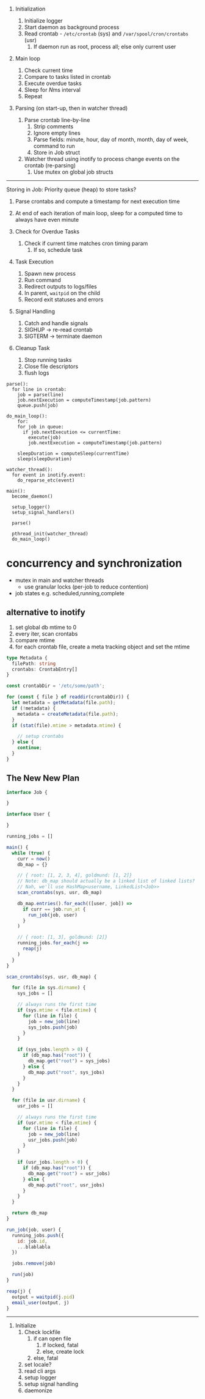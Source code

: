 1. Initialization
   1. Initialize logger
   2. Start daemon as background process
   3. Read crontab - `/etc/crontab` (sys) and `/var/spool/cron/crontabs` (usr)
      1. If daemon run as root, process all; else only current user
2. Main loop
   1. Check current time
   2. Compare to tasks listed in crontab
   3. Execute overdue tasks
   4. Sleep for *N*ms interval
   5. Repeat

3. Parsing (on start-up, then in watcher thread)
   1. Parse crontab line-by-line
      1. Strip comments
      2. Ignore empty lines
      3. Parse fields: minute, hour, day of month, month, day of week, command to run
      4. Store in Job struct
   2. Watcher thread using inotify to process change events on the crontab (re-parsing)
      1. Use mutex on global job structs


---
Storing in Job:
Priority queue (heap) to store tasks?
1. Parse crontabs and compute a timestamp for next execution time
2. At end of each iteration of main loop, sleep for a computed time to always have even minute


4. Check for Overdue Tasks
   1. Check if current time matches cron timing param
      1. If so, schedule task

5. Task Execution
   1. Spawn new process
   2. Run command
   3. Redirect outputs to logs/files
   4. In parent, `waitpid` on the child
   5. Record exit statuses and errors

6. Signal Handling
   1. Catch and handle signals
   2. SIGHUP -> re-read crontab
   3. SIGTERM -> terminate daemon

7. Cleanup Task
   1. Stop running tasks
   2. Close file descriptors
   3. flush logs

```
parse():
  for line in crontab:
    job = parse(line)
    job.nextExecution = computeTimestamp(job.pattern)
    queue.push(job)

do_main_loop():
    for:
    for job in queue:
      if job.nextExecution <= currentTime:
        execute(job)
        job.nextExecution = computeTimestamp(job.pattern)

    sleepDuration = computeSleep(currentTime)
    sleep(sleepDuration)

watcher_thread():
  for event in inotify.event:
    do_reparse_etc(event)

main():
  become_daemon()

  setup_logger()
  setup_signal_handlers()

  parse()

  pthread_init(watcher_thread)
  do_main_loop()
```

# concurrency and synchronization
- mutex in main and watcher threads
  - use granular locks (per-job to reduce contention)
- job states e.g. scheduled,running,complete

## alternative to inotify
1. set global db mtime to 0
2. every iter, scan crontabs
3. compare mtime
4. for each crontab file, create a meta tracking object and set the mtime

```ts
type Metadata {
  filePath: string
  crontabs: CrontabEntry[]
}

const crontabDir = '/etc/some/path';

for (const { file } of readdir(crontabDir)) {
  let metadata = getMetadata(file.path);
  if (!metadata) {
    metadata = createMetadata(file.path);
  }
  if (stat(file).mtime > metadata.mtime) {

    // setup crontabs
  } else {
    continue;
  }
}
```


## The New New Plan

```js
interface Job {

}

interface User {

}

running_jobs = []

main() {
  while (true) {
    curr = now()
    db_map = {}

    // { root: [1, 2, 3, 4], goldmund: [1, 2]}
    // Note: db_map should actually be a linked list of linked lists?
    // Nah, we'll use HashMap<username, LinkedList<Job>>
    scan_crontabs(sys, usr, db_map)

    db_map.entries().for_each(([user, job]) =>
      if curr == job.run_at {
        run_job(job, user)
      }
    )

    // { root: [1, 3], goldmund: [2]}
    running_jobs.for_each(j =>
      reap(j)
    )
  }
}

scan_crontabs(sys, usr, db_map) {

  for (file in sys.dirname) {
    sys_jobs = []

    // always runs the first time
    if (sys.mtime < file.mtime) {
      for (line in file) {
        job = new_job(line)
        sys_jobs.push(job)
      }
    }

    if (sys_jobs.length > 0) {
      if (db_map.has("root")) {
        db_map.get("root") = sys_jobs)
      } else {
        db_map.put("root", sys_jobs)
      }
    }
  }

  for (file in usr.dirname) {
    usr_jobs = []

    // always runs the first time
    if (usr.mtime < file.mtime) {
      for (line in file) {
        job = new_job(line)
        usr_jobs.push(job)
      }
    }

    if (usr_jobs.length > 0) {
      if (db_map.has("root")) {
        db_map.get("root") = usr_jobs)
      } else {
        db_map.put("root", usr_jobs)
      }
    }
  }

  return db_map
}

run_job(job, user) {
  running_jobs.push({
    id: job.id,
    ...blablabla
  })

  jobs.remove(job)

  run(job)
}

reap(j) {
  output = waitpid(j.pid)
  email_user(output, j)
}
```

---

1. Initialize
   1. Check lockfile
      1. if can open file
         1. if locked, fatal
         2. else, create lock
      2. else, fatal
   2. set locale?
   3. read cli args
   4. setup logger
   5. setup signal handling
   6. daemonize
